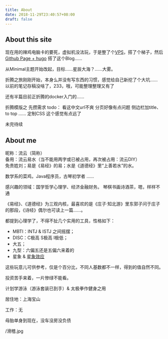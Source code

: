 ```yaml
---
title: About
date: 2018-11-29T23:40:57+08:00
draft: false
---
```


## About this site
现在用的辣鸡电脑卡的要死，虚拟机没法玩，于是整了个[VPS](https://bwh8.net/cart.php?a=confproduct&i=0&aff=38411)，搭了个梯子，然后[Github Page + hugo]() 搭了这个Blog……

从Minimal主题开始改起，目标……星辰大海？……大雾。

折腾之旅刚刚开始，本身么并没有写东西的习惯，感觉给自己新挖了个大坑……
以前的笔记存稿没啥了，233，哦，可能整理整理又有了

还有半篇目前正折腾的docker入门的……

折腾模版之
先攒需求
todo：
看这中文url不爽
分页好像有点问题
侧边栏加title、to top
……
定制CSS 这个感觉有点远了


未完待续

## About me

昵称：流云（简称）   
备用：流云易水（当不能用两字或已被占用，再次被占用：流云DIY）  
免贵姓刘；易是《易经》的易；水是《道德经》里“上善若水”的水。

数学系的菜鸡，Java程序员，古琴初学者 ……   

感兴趣的领域：国学哲学心理学、经济金融财务。
琴棋书画诗酒茶，嗯，样样不通   

《易经》、《道德经》为三观内核，最喜欢的是《庄子·知北游》里东郭子问于庄子的那段，《诗经》偶尔也可读上一篇……。

都提到心理学了，不得不扯几个实用的工具，性格如下：

+ MBTI：INTJ & ISTJ 之间摇摆；
+ DISC：C极高 S极高 I极低；
+ 大五；
+ 九型：六偏五还是五偏六来着的
+ 星象 & [星象效应](https://zh.wikipedia.org/wiki/%E5%B7%B4%E7%B4%8D%E5%A7%86%E6%95%88%E6%87%89)   

这些玩意儿可供参考，仅是个百分比，不同人基数都不一样，得到的值自然不同。

投资苦手来着，一片惨绿不能看。

计划学游泳（游泳套装已到手）& 太极拳作健身之用

居住地：上海宝山

工作：无

母胎单身到现在，没车没房没负债

/滑稽.jpg